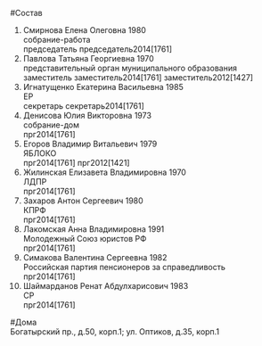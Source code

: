 #Состав  
1. Смирнова Елена Олеговна 1980  
    собрание-работа  
    председатель председатель2014[1761]  
2. Павлова Татьяна Георгиевна 1970  
    представительный орган муниципального образования  
    заместитель заместитель2014[1761] заместитель2012[1427]  
3. Игнатущенко Екатерина Васильевна 1985  
    ЕР  
    секретарь секретарь2014[1761]  
4. Денисова Юлия Викторовна 1973  
    собрание-дом  
    прг2014[1761]  
5. Егоров Владимир Витальевич 1979  
    ЯБЛОКО  
    прг2014[1761] прг2012[1421]  
6. Жилинская Елизавета Владимировна 1970  
    ЛДПР  
    прг2014[1761]  
7. Захаров Антон Сергеевич 1980  
    КПРФ  
    прг2014[1761]  
8. Лакомская Анна Владимировна 1991  
    Молодежный Союз юристов РФ  
    прг2014[1761]  
9. Симакова Валентина Сергеевна 1982  
    Российская партия пенсионеров за справедливость  
    прг2014[1761]  
10. Шаймарданов Ренат Абдулхарисович 1983  
    СР  
    прг2014[1761]  
  
#Дома  
Богатырский пр., д.50, корп.1;  ул. Оптиков, д.35, корп.1  
  
